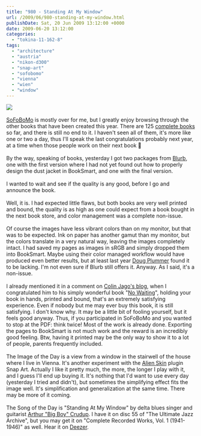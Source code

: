 ```yaml
---
title: "980 - Standing At My Window"
url: /2009/06/980-standing-at-my-window.html
publishDate: Sat, 20 Jun 2009 13:12:00 +0000
date: 2009-06-20 13:12:00
categories: 
  - "tokina-11-162-8"
tags: 
  - "architecture"
  - "austria"
  - "nikon-d300"
  - "snap-art"
  - "sofobomo"
  - "vienna"
  - "wien"
  - "window"
---
```

<a href="https://d25zfm9zpd7gm5.cloudfront.net/1200x1200/2009/20090619_074302_ps.jpg" target="_blank"><img src="https://d25zfm9zpd7gm5.cloudfront.net/0600x0600/2009/20090619_074302_ps.jpg"/></a><br/><br/><a href="http://www.sofobomo.org/2009/" target="_blank">SoFoBoMo</a> is mostly over for me, but I greatly enjoy browsing through the other books that have been created this year. There are 125 <a href="http://www.sofobomo.org/2009/browse/completed-books/" target="_blank">complete books</a> so far, and there is still no end to it. I haven't seen all of them, it's more like one or two a day, thus I'll speak the last congratulations probably next year, at a time when those people work on their next book 🙂<br/><br/> By the way, speaking of books, yesterday I got two packages from <a href="http://www.blurb.com/" target="_blank">Blurb</a>, one with the first version where I had not yet found out how to properly design the dust jacket in BookSmart, and one with the final version.<br/><br/>I wanted to wait and see if the quality is any good, before I go and announce the book.<br/><br/>Well, it is. I had expected little flaws, but both books are very well printed and bound, the quality is as high as one could expect from a book bought in the next book store, and color management was a complete non-issue.<br/><br/>Of course the images have less vibrant colors than on my monitor, but that was to be expected. Ink on paper has another gamut than my monitor, but the colors translate in a very natural way, leaving the images completely intact. I had saved my pages as images in sRGB and simply dropped them into BookSmart. Maybe using their color managed workflow would have produced even better results, but at least last year <a href="http://dougplummer.blogs.com/dispatches/2008/12/blurbnot-working-yet.html" target="_blank">Doug Plummer</a> found it to be lacking. I'm not even sure if Blurb still offers it. Anyway. As I said, it's a non-issue.<br/><br/>I already mentioned it in a comment on <a href="http://www.auspiciousdragon.net/photowords/" target="_blank">Colin Jago's blog</a>, when I congratulated him to his simply wonderful book "<a href="http://www.sofobomo.org/2009/books/colinjago/aberdeen-june-2009/" target="_blank">No Waiting</a>", holding your book in hands, printed and bound, that's an extremely satisfying experience. Even if nobody but me may ever buy this book, it is still satisfying. I don't know why. It may be a little bit of fooling yourself, but it feels good anyway. Thus, if you participated in SoFoBoMo and you wanted to stop at the PDF: think twice! Most of the work is already done. Exporting the pages to BookSmart is not much work and the reward is an incredibly good feeling. Btw, having it printed may be the only way to show it to a lot of people, parents frequently included.<br/><br/> The Image of the Day is a view from a window in the stairwell of the house where I live in Vienna. It's another experiment with the <a href="http://www.alienskin.com/" target="_blank">Alien Skin</a> plugin Snap Art. Actually I like it pretty much, the more, the longer I play with it, and I guess I'll end up buying it. It's nothing that I'd want to use every day (yesterday I tried and didn't), but sometimes the simplifying effect fits the image well. It's simplification and generalization at the same time. There may be more of it coming.<br/><br/>The Song of the Day is "Standing At My Window" by delta blues singer and guitarist <a href="http://en.wikipedia.org/wiki/Arthur_Crudup" target="_blank">Arthur "Big Boy" Crudup</a>. I have it on disc 55 of "The Ultimate Jazz Archive", but you may get it on "Complete Recorded Works, Vol. 1 (1941-1946)" as well. Hear it on <a href="http://www.deezer.com/#music/album/204910" target="_blank">Deezer</a>.
